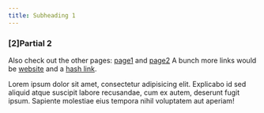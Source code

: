 ```yaml
---
title: Subheading 1
---
```


### [2]Partial 2

Also check out the other pages: [page1](/page1) and [page2](/page1/page2)
A bunch more links would be [website](http://cuttlebelle.com/) and a [hash link](#below).

Lorem ipsum dolor sit amet, consectetur adipisicing elit. Explicabo id sed aliquid atque suscipit labore recusandae, cum ex autem, deserunt fugit ipsum.
Sapiente molestiae eius tempora nihil voluptatem aut aperiam!
